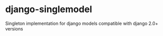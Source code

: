 # django-singlemodel
Singleton implementation for django models compatible with django 2.0+ versions
